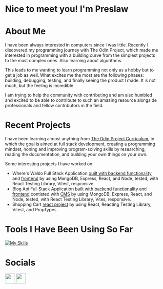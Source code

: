 Nice to meet you! I'm Preslaw
=========================================================================================================================================

About Me
=========================================================================================================================================

I have been always interested in computers since I was little. Recently I discovered my programming journey with The Odin Project, which made me interested in programming with a building curve from the simplest projects to the most complex ones.
Also learning about algorithms.

This leads to me wanting to learn programming not only as a hobby but to get a job as well. What excites me the most are the following phases: building, debugging, testing, and finally seeing the product I made. It is not much, but the feeling is incredible.

I am trying to help the community with contributing and am also humbled and excited to be able to contribute to such an amazing resource alongside professionals and fellow contributors in the field.

Recent Projects 
=========================================================================================================================================
I have been learning almost anything from [The Odin Project Curriculum](https://github.com/TheOdinProject/curriculum/), in which the goal is aimed at full stack development, creating a programming mindset, honing and improving program-solving skills by researching, reading the documentation, and building your own things on your own. 

Some interesting projects I have worked on:
- Where's Waldo Full Stack Application [built with backend functionality](https://github.com/Preslav977/where-is-everyone-backend) and [frontend](https://github.com/Preslav977/where-is-everyone-frontend) by using MongoDB, Express, React, and Node, tested, with React Testing Library, Vitest, responsive.
- Blog Api Full Stack Application [built with backend functionality](https://github.com/Preslav977/blog-api-backend) and [frontend](https://github.com/Preslav977/blog-api-frontend) contisted with [CMS](https://github.com/Preslav977/blog-api-cms) by using MongoDB, Express, React, and Node, tested, with React Testing Library, Vites, responsive.
- Shopping Cart [react project](https://github.com/Preslav977/shopping-cart) by using React, Reacting Testing Library, Vitest, and PropTypes

Tools I Have Been Using So Far
=========================================================================================================================================
[![My Skills](https://skillicons.dev/icons?i=html,css,js,git,webpack,jest,vscode,github,mongodb,react,express,nodejs,vitest,npm,postman)](https://skillicons.dev)
                    
# Socials               
<p align="left"> <a href="https://www.github.com/Preslav977" target="_blank" rel="noreferrer"> <picture> <source media="(prefers-color-scheme: dark)" srcset="https://raw.githubusercontent.com/danielcranney/readme-generator/main/public/icons/socials/github-dark.svg" /> <source media="(prefers-color-scheme: light)" srcset="https://raw.githubusercontent.com/danielcranney/readme-generator/main/public/icons/socials/github.svg" /> <img src="https://raw.githubusercontent.com/danielcranney/readme-generator/main/public/icons/socials/github.svg" width="32" height="32" /> </picture> </a> <a href="https://www.linkedin.com/in/preslav-tsvetanov" target="_blank" rel="noreferrer"> <picture> <source media="(prefers-color-scheme: dark)" srcset="https://raw.githubusercontent.com/danielcranney/readme-generator/main/public/icons/socials/linkedin-dark.svg" /> <source media="(prefers-color-scheme: light)" srcset="https://raw.githubusercontent.com/danielcranney/readme-generator/main/public/icons/socials/linkedin.svg" /> <img src="https://raw.githubusercontent.com/danielcranney/readme-generator/main/public/icons/socials/linkedin.svg" width="32" height="32" /> </picture> </a></p>
